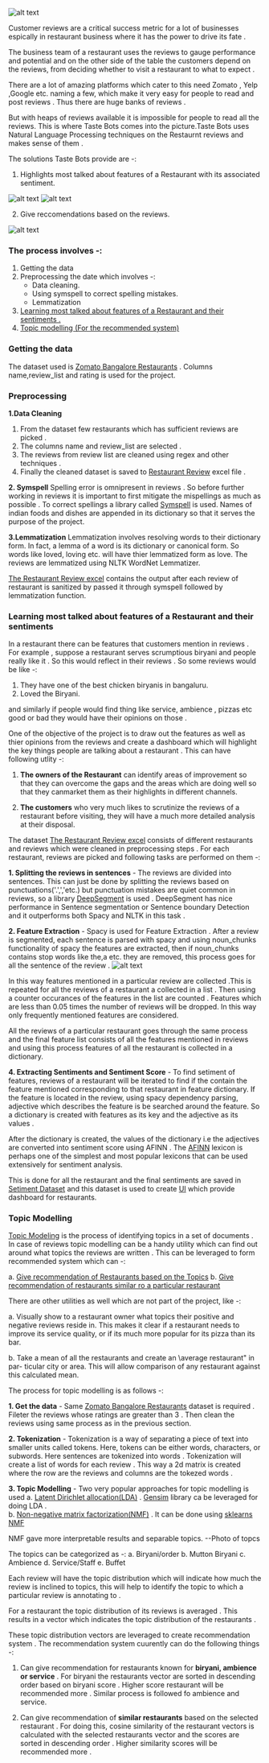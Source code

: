 
![alt text](/Image/alfredo.jpg)

Customer reviews are a critical success metric for a lot of businesses espically in restaurant business where it has the power to drive its fate . 

The business team of a restaurant uses the reviews to gauge performance and potential and on the other side of the table the customers depend on the reviews, from deciding whether to visit a restaurant to what to expect .

There are a lot of amazing platforms which cater to this need Zomato , Yelp ,Google etc. naming a few, which make it very easy for people to read and post reviews . Thus there are huge banks of reviews . 

But with heaps of reviews available it is impossible for people to read all the reviews. This is where Taste Bots comes into the picture.Taste Bots uses Natural Language Processing techniques on the Restaurnt reviews and makes sense of them . 

The solutions Taste Bots provide are -:

1) <a name="top1">Highlights most talked about features of a Restaurant with its associated sentiment.</a>

![alt text](/Image/blog1.png)
![alt text](/Image/blog3.png)

2) <a name="top2">Give reccomendations based on the reviews.</a>

![alt text](/Image/blog2.png)

### The process involves -:
1. Getting the data
2. Preprocessing the date which involves -:
      - Data cleaning.
      - Using symspell to correct spelling mistakes.
      - Lemmatization
3. [Learning most talked about features of a Restaurant and their sentiments .](#top1)  
4. [Topic modelling (For the recommended system)](#top2)


### Getting the data
The dataset used is <a href="https://www.kaggle.com/himanshupoddar/zomato-bangalore-restaurants">Zomato Bangalore Restaurants</a> .
Columns name,review_list and rating is used for the project.

### Preprocessing
**1.Data Cleaning**
1. From the dataset few restaurants which has sufficient reviews are picked .
2. The columns name and review_list are selected .
3. The reviews from review list are cleaned using regex and other techniques .
4. Finally the cleaned dataset is saved to <a name='rest_excel' href="https://github.com/codedribbler/Taste-Bots/blob/master/Code/Restaurant_Review.xlsx">Restaurant Review</a> excel file .


**2. Symspell**
Spelling error is omnipresent in reviews . So before further working in reviews it is important to first mitigate the mispellings as much as possible .
To correct spellings a library called <a href="https://github.com/wolfgarbe/SymSpell">Symspell</a> is used. Names of indian foods and dishes are appended in its dictionary so that it serves the purpose of the project.

**3.Lemmatization**
Lemmatization involves resolving words to their dictionary form. In fact, a lemma of a word is its dictionary or canonical form. So words like loved, loving etc. will have thier lemmatized form as love. The reviews are lemmatized using NLTK WordNet Lemmatizer.

[The Restaurant Review excel](#rest_excel) contains the output after each review of restaurant is sanitized by passed it through symspell followed by lemmatization function. 


### Learning most talked about features of a Restaurant and their sentiments

In a restaurant there can be features that customers mention in reviews . For example , suppose a restaurant serves scrumptious biryani and people really like it . So this would reflect in their reviews . So some reviews would be like -:

1) They have one of the best chicken biryanis in bangaluru.
2) Loved the Biryani.

and similarly if people would find thing like service, ambience , pizzas etc good or bad they would have their opinions on those .

One of the objective of the project is to draw out the features as well as thier opinions from the reviews and create a dashboard which will highlight the key things people are talking about a restaurant . This can have following utlity -:

1) **The owners of the Restaurant** can identify areas of improvement so that they can overcome the gaps and the areas which are doing well so that they canmarket them as their highlights in different channels.

2) **The customers** who very much likes to scrutinize the reviews of a restaurant before visiting, they will have a much more detailed analysis at their disposal.


The dataset [The Restaurant Review excel](#rest_excel) consists of different restaurants and reviews which were cleaned in preprocessing steps . For each restaurant, reviews are picked and following tasks are performed on them -:

**1. Splitting the reviews in sentences** - The reviews are divided into sentences. This can just be done by splitting the reviews based on punctuations('.',','etc.) but punctuation mistakes are quiet common in reviews, so a library <a href="https://github.com/notAI-tech/deepsegment">DeepSegment</a> is used . DeepSegment has nice performance in Sentence segmentation or Sentence boundary Detection and it outperforms both Spacy and NLTK in this task .

**2. Feature Extraction** - Spacy is used for Feature Extraction . After a review is segmented, each sentence is parsed with spacy and using noun_chunks functionality of spacy the features are extracted, then if noun_chunks contains stop words like the,a etc. they are removed, this process goes for all the sentence of the review .
![alt text](/Image/chunk.png)


In this way features mentioned in a particular review are collected .This is repeated for all the reviews of a restaurant a collected in a list . Then using a counter occurances of the features in the list are counted . Features which are less than 0.05 times the number of reviews will be dropped. In this way only frequently mentioned features are considered.

All the reviews of a particular restaurant goes through the same process and the final feature list consists of all the features mentioned in reviews and using this process features of all the restaurant is collected in a dictionary.


**4. Extracting Sentiments and Sentiment Score** - To find setiment of features, reviews of a restaurant will be iterated to find if the contain the feature mentioned corresponding to that restaurant in feature dictionary. If the feature is located in the review, using spacy dependency parsing, adjective which describes the feature is be searched around the feature. So a dictionary is created with features as its key and the adjective as its values .

After the dictionary is created, the values of the dictionary i.e the adjectives are converted into sentiment score using AFINN .  The <a href="https://pypi.org/project/afinn/">AFINN</a> lexicon is perhaps one of the simplest and most popular lexicons that
can be used extensively for sentiment analysis.

This is done for all the restaurant and the final sentiments are saved in <a href="https://github.com/codedribbler/Taste-Bots/blob/master/Code/sentiment_matrix.xlsx">Setiment Dataset</a> and this dataset is used to create [UI](#top1) which provide dashboard for restaurants.



### Topic Modelling

<a href="https://en.wikipedia.org/wiki/Topic_model#:~:text=In%20machine%20learning%20and%20natural,structures%20in%20a%20text%20body.">Topic Modeling</a> is the process of identifying topics in a set of documents . In case of reviews topic modelling can be a handy utility which can find out around what topics the reviews are written . This can be leveraged to form recommended system which can -:

a. [Give recommendation of Restaurants based on the Topics](#top2)
b. [Give recommendation of restaurants similar ro a particular restaurant](#top2) 

There are other utilities as well which are not part of the project, like -:

a. Visually show to a restaurant owner what topics their positive and negative
reviews reside in. This makes it clear if a restaurant needs to improve its service
quality, or if its much more popular for its pizza than its bar.

b. Take a mean of all the restaurants and create an \average restaurant" in par-
ticular city or area. This will allow comparison of any restaurant against this
calculated mean.


The process for topic modelling is as follows -:


**1. Get the data** - Same <a href="https://www.kaggle.com/himanshupoddar/zomato-bangalore-restaurants">Zomato Bangalore Restaurants</a> dataset is required . Fileter the reviews whose ratings are greater than 3 . Then clean the reviews using same process as in the previous section.

**2. Tokenization** - Tokenization is a way of separating a piece of text into smaller units called tokens. Here, tokens can be either words, characters, or subwords. Here sentences are tokenized into words . Tokenization will create a list of words for each review . This way a 2d matrix is created where the row are the reviews and columns are the tokezed words . 

**3. Topic Modelling** - Two very popular approaches for topic modelling is used 
a. <a href="https://en.wikipedia.org/wiki/Latent_Dirichlet_allocation">Latent Dirichlet allocation(LDA)</a> . <a href="https://radimrehurek.com/gensim/">Gensim</a> library ca be leveraged for doing LDA .  
b. <a href="https://en.wikipedia.org/wiki/Non-negative_matrix_factorization">Non-negative matrix factorization(NMF)</a> . It can be done using <a href="https://scikit-learn.org/stable/modules/generated/sklearn.decomposition.NMF.html">sklearns NMF</a> 

NMF gave more interpretable results and separable topics.
--Photo of topcs

The topics can be categorized as -:
a. Biryani/order
b. Mutton Biryani
c. Ambience
d. Service/Staff
e. Buffet

Each review will have the topic distribution which will indicate how much the review is inclined to topics, this will help to identify the topic to which a particular review is annotating to .

For a restaurant the topic distribution of its reviews is averaged . This results in a vector which indicates the topic distribution of the restaurants .

These topic distribution vectors are leveraged to create recommendation system . The recommendation system cuurently can do the following things -:

1) Can give recommendation for restaurants known for **biryani, ambience or service** . For biryani the restaurants vector are sorted in descending order based on biryani score . Higher score restaurant will be recommended more . Similar process is followed fo ambience and service.

2) Can give recommendation of **similar restaurants** based on the selected restaurant . For doing this, cosine similarity of the restaurant vectors is calculated with the selected restaurants vector and the scores are sorted in descending order . Higher similarity scores will be recommended more .







